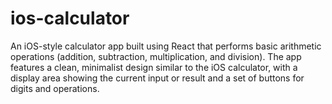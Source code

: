 # ios-calculator
An iOS-style calculator app built using React that performs basic arithmetic operations (addition, subtraction, multiplication, and division). The app features a clean, minimalist design similar to the iOS calculator, with a display area showing the current input or result and a set of buttons for digits and operations.

